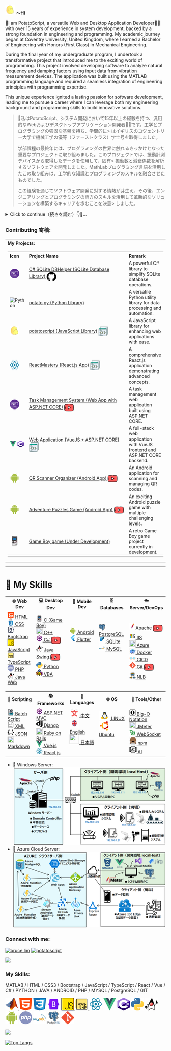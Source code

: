 <img src="https://github.com/potatoscript/MyDocuments/blob/main/potato.png" width="30px"> **～Hi**

🥔I am PotatoScript, a versatile Web and Desktop Application Developer🧑‍💻 with over 15 years of experience in system development, backed by a strong foundation in engineering and programming. My academic journey began at Coventry University, United Kingdom, where I earned a Bachelor of Engineering with Honors (First Class) in Mechanical Engineering.

During the final year of my undergraduate program, I undertook a transformative project that introduced me to the exciting world of programming. This project involved developing software to analyze natural frequency and damping factors using input data from vibration measurement devices. The application was built using the MATLAB programming language and required a seamless integration of engineering principles with programming expertise.

This unique experience ignited a lasting passion for software development, leading me to pursue a career where I can leverage both my engineering background and programming skills to build innovative solutions.

> 🥔私はPotatoScript、システム開発において15年以上の経験を持つ、汎用的なWebおよびデスクトップアプリケーション開発者🧑‍💻です。工学とプログラミングの強固な基盤を持ち、学問的に> はイギリスのコヴェントリー大学で機械工学の優等（ファーストクラス）学士号を取得しました。
> 
> 学部課程の最終年には、プログラミングの世界に触れるきっかけとなった重要なプロジェクトに取り組みました。このプロジェクトでは、振動計測デバイスから取得したデータを使用して、固有> 振動数と減衰係数を解析するソフトウェアを開発しました。MathLabプログラミング言語を活用したこの取り組みは、工学的な知識とプログラミングのスキルを融合させたものでした。
> 
> この経験を通じてソフトウェア開発に対する情熱が芽生え、その後、エンジニアリングとプログラミングの両方のスキルを活用して革新的なソリューションを構築するキャリアを歩むことを決意> しました。

<!--
<img src="https://github.com/potatoscript/MyDocuments/blob/main/Potato_Road_Map.png?raw=true" />
-->

<details>
  <summary>Click to continue（続きを読む）👇📖...</summary>
<br>
  
🎓After graduating, I began my career in Singapore as an Oilseal Product Designer and Production Engineer.
My primary responsibilities included designing product drawings and preparing the necessary tooling and production information, such as specifications, to ensure seamless manufacturing of the products I designed.
I was responsible for verifying that every process on the production line adhered to the specifications of my designs. To streamline this, I developed a Production Information Management System to control the flow of product-related information efficiently.

During my three-year assignment at the Thailand branch, I focused on productivity improvement and cost reduction initiatives.
I also spearheaded automation efforts by designing processes and collaborating with vendors to create the necessary tooling and machinery. These contributions enhanced operational efficiency and optimized resource utilization.

> 🎓卒業後、シンガポールでオイルシール製品のデザイナーおよび生産エンジニアとしてキャリアをスタートしました。
> 主な業務内容は、製品図面の設計や、工具や生産仕様書などの必要な情報を準備し、設計した製品が問題なく生産ラインで製造できるようにすることでした。
> また、製品の仕様に従い、生産ラインの各プロセスが適切に実施されていることを確認する責任がありました。この業務を効率化するために、製品情報の流れを管理するための製品情報管理シス> テムを開発しました。
> 
> その後、タイの支社での3年間の配属中、主な業務は生産性の向上およびコスト削減活動に取り組むことでした。
> また、生産プロセスを自動化するアイデアを開発し、プロセスを設計するとともに、必要な工具や機械を製作するベンダーとの連携も行いました。これにより、業務効率が向上し、資源の最適化> が実現しました。<br>

<img src="https://github.com/potatoscript/MyDocuments/blob/main/Design_Engineer_Jobs.png?raw=true" />


💻My programming skills encompass a wide range of languages and technologies, including **JAVA**, **C#**, **Python**, **JavaScript**, **HTML**, **CSS**, **PHP**, **SQL**, and **GIT**. Among my notable achievements are the creation of a **JavaScript library**, [Potato.js](https://potatoscript.github.io/homepage/), and the development of an **Android app**, [QR Scanner Organizer](https://youtu.be/2Gj8fluQQpQ?si=Q4U6LB6IctjtIGM0).  

A few years ago, I contributed significantly to a project utilizing **Vue.js** for the frontend and **ASP.NET Core API** for the backend. This dynamic experience exemplifies my dedication to staying at the cutting edge of web development. In addition, I have hands-on experience managing 🌐💾**Windows Server** and ☁️**Azure Cloud Server** environments.  

My career as a **Product Design Engineer** provided me with a solid foundation in engineering principles and problem-solving. However, during my tenure, I frequently encountered inefficiencies in production workflows that sparked my interest in automation and software development. My initiative to create a **Production Information Management System** and other automated solutions made me realize the immense potential of programming to optimize processes and solve real-world problems. This passion eventually inspired me to shift my career path to focus on **system development engineering**.  

Recently, I successfully completed a project for a **semiconductor company**, where I handled approximately **1,000,000 wafer data records in CSV format** daily, transforming and managing this data efficiently in a structured database using Python. This achievement further solidified my ability to manage large-scale data and deliver impactful solutions.  

Currently, I am working on an exciting new project to develop a **CAD system** using **Open CASCADE in C++** for backend geometry handling, and its **UI in C# WPF**. This project represents a significant milestone in my career, combining advanced geometry computation with user interface development. I am thrilled about the progress and the opportunity to create a professional CAD application from the ground up.  

Continuous learning remains a cornerstone of my professional growth, and I am always eager to expand my expertise to take on new challenges and innovate in the field of system and application development.


> 💻私のプログラミングスキルには、**JAVA**、**C＃**、**Python**、**JavaScript**、**HTML**、**CSS**、**PHP**、**SQL**、および**GIT**など、多岐にわたる言語や技術が含まれてい> ます。顕著な業績として、**JavaScriptライブラリ** [Potato.js](https://potatoscript.github.io/homepage/) の作成や、**Androidアプリ** [QR Scanner Organizer](https://youtu.be/2Gj8fluQQpQ?si=Q4U6LB6IctjtIGM0) の開発があります。  
> 
> 数年前、**Vue.js**をフロントエンドに、**ASP.NET Core API**をバックエンドに活用したプロジェクトに深く関与しました。この経験は、ウェブ開発の最前線で学び続ける姿勢を示しています。また、**Windows Server**や**Azure Cloud Server**環境の管理経験も有しています。  
> 
> 私のキャリアは、**製品設計エンジニア**としてスタートしました。この経験を通じて、工学の基本原理と課題解決能力を習得しました。しかし、業務中にしばしば目にした生産ワークフローの> 非効率性が、私のオートメーションとソフトウェア開発への興味を引き出しました。特に、**製品情報管理システム**やその他の自動化ソリューションを開発したことで、プログラミングがプロ> セスを最適化し、現実世界の問題を解決する可能性を強く実感しました。この情熱が、最終的に私のキャリアを**システム開発エンジニアリング**へと転向させるきっかけとなりました。  
> 
> 最近では、**半導体企業**向けのプロジェクトを成功裏に完了しました。このプロジェクトでは、毎日約**100万枚のウェハーデータレコード（CSV形式）**を効率的にデータベースに変換およ> び管理しました。この成果は、大規模データの管理とインパクトのあるソリューション提供能力をさらに強化しました。  
> 
> 現在、**C++のOpen CASCADE**を使用して幾何計算を担当し、**C# WPF**でUIを開発する**CADシステム**の新しいプロジェクトに取り組んでいます。このプロジェクトは、私のキャリアにお> ける重要な節目であり、高度な幾何計算とユーザーインターフェイス開発を組み合わせたものです。このプロジェクトの進捗と、プロフェッショナルなCADアプリケーションをゼロから作り上げ> る機会に非常に興奮しています。  
> 
> 継続的な学びは私の成長の基盤であり、新たな挑戦に取り組み、システムおよびアプリケーション開発の分野で革新を起こすために、常に意欲を持っています。

<img src="https://github.com/potatoscript/MyDocuments/blob/main/python.dev.env.png?raw=true" />


⚙️To maintain code version control and facilitate collaborative work with my team members, **Git** was employed. We utilized **GitLab** for code sharing and collaboration, and **Microsoft SharePoint** tools were also instrumental in sharing project documentation internally within the team.  

Additionally, I made effective use of GitHub's Projects feature to manage our team project within the team members. This feature helped us track tasks, organize workflows, and improve team productivity.

I am also highly skilled in **web application development**, with strong expertise in both **UI design** and **backend database design**. My ability to create seamless and user-friendly interfaces, coupled with robust backend architecture, ensures that web applications are both intuitive and efficient.  

In terms of package management, I am proficient in using **pip** and **npm**. I have successfully developed and published the **Python library** [**potato.py**](https://pypi.org/project/potatopy) to **PyPI** and the **JavaScript library** <!--[**potato.js**](https://www.npmjs.com/package/potato.js)--> to **npm**, and I also created the NuGet package for my C# project [**Potato.SQLite**](https://www.nuget.org/packages/Potato.SQLite).

> ⚙️コードのバージョン管理を維持し、チームメンバーとの共同作業を容易にするために、**Git**を利用しました。コードの共有と協力のために、**GitLab**を使用し、**Microsoft SharePoint**ツールもチーム内でのプロジェクト文書の共有に重要な役割を果たしました。
> 
>さらに、GitHubのProjects機能を活用し、チームメンバーと共にプロジェクトを管理しました。
> この機能により、タスクの追跡、ワークフローの整理、チームの生産性向上が可能になりました。
> 
> また、私は**ウェブアプリケーション開発**において、**UIデザイン**と**バックエンドデータベース設計**の両方に優れたスキルを持っています。直感的で効率的なインターフェイスの作成> に加え、堅牢なバックエンドアーキテクチャを構築する能力があり、ウェブアプリケーションを使いやすく、かつ効率的にしています。  
> 
> パッケージ管理に関しては、**pip**と**npm**の使用に熟練しており、**Pythonライブラリ** [**potato.py**](https://pypi.org/project/potatopy) を**PyPI**に、**JavaScriptライブラリ** <!--[**potato.js**](https://www.npmjs.com/package/potato.js)--> を**npm**に成功裏に開発して公開しました。  
> また、C#プロジェクト [**Potato.SQLite**](https://www.nuget.org/packages/Potato.SQLite) のためにNuGetパッケージも作成しました。

<img src="https://github.com/potatoscript/MyDocuments/blob/main/system_dev_process.png?raw=true" />


- 🌱 I’m currently learning **CICD** to automate the above processes in the future.  
- 🌱 I am passionate about automating workflows and deploying continuous integration and delivery pipelines to streamline development.  
- 🌱 I am also learning **OPEN CASCADE**, a C++ library for creating CAD systems. It has been a challenging but fun journey, starting from scratch and working my way up from zero to hero.  

📚I am the type of person who loves to challenge myself and learn new things. I constantly strive to improve my skills and push the boundaries of what I can achieve.

My next step in my career is to enhance my software management skills, particularly in areas such as upstream processes, requirements definition, and project scheduling, to ensure smooth project execution and successful delivery.


> - 🌱 現在は、上記のプロセスを自動化するために **CI/CD** を学んでいます。  
> - 🌱 ワークフローを自動化し、開発を効率化するために継続的インテグレーションとデリバリーパイプラインを導入することに情熱を持っています。  
> - 🌱 また、CADシステムを作成するためのC++ライブラリである **OPEN CASCADE** を学んでいます。非常に難しいですが楽しい旅で、ゼロからヒーローまで進んでいる最中です。  
> 
> 📚私は新しいことに挑戦し、学ぶことが大好きな人間です。常に自分のスキルを向上させ、達成できる限界を押し広げることを目指しています。
> 
> 今後のキャリアの次のステップは、ソフトウェア管理スキルを強化し、特に上流工程を中心に取り組んでいきたいと考えています。


<img src="https://github.com/potatoscript/MyDocuments/blob/main/CICD.png?raw=true" />


Thank you for visiting, and if you have any questions or collaboration opportunities, do not hesitate to get in touch.  
Best regards,  
**potatoscript**  

---


</details>

<!--
 - 📗 I had created a JavaScript Library, Python Library and c# SQLite Database Library

- 📗 I had created an Android App : [QR Scanner Organizer](https://youtu.be/2Gj8fluQQpQ?si=Q4U6LB6IctjtIGM0)

- 🔭 I have been working on a project that uses Vue.js as the frontend and Asp.net Core API as the backend.: [Web Application](https://potatoscript.github.io/system-vuejs)

- 🌱 I’m currently learning **CICD**
        - SaaS Platform
        - end-to-end DevOps toolchain for developing and deploying software

  <img src="https://encrypted-tbn0.gstatic.com/images?q=tbn:ANd9GcRHismpoeOqCS_Z26tTK70sQgdCK6fjZL3emA&usqp=CAU" />
-->

<h3 align="left">Contributing 寄稿:</h3>

<table style="border:0px;">
  <tr>
    <th style="text-align:left;">My Projects:</th>
  </tr>
  <tr>
    <td style="vertical-align:top;" width="700">
      <table style="width:100%; border-collapse:collapse;">
        <tr>
          <th style="text-align:left; width:40px;">Icon</th>
          <th style="text-align:left; width:350px;">Project Name</th>
          <th style="text-align:left;">Remark</th>
        </tr>
        <tr>
          <td><img src="https://github.com/potatoscript/MyDocuments/blob/main/asp.net.core.png" alt="ASP.NET CORE" width="30" height="30"/></td>
          <td><a href="https://www.nuget.org/packages/Potato.SQLite" target="_blank">C# SQLite DBHelper (SQLite Database Library)</a> <a href="https://github.com/potatoscript/PotatoSQLite" target="_blank"><img align="center" src="https://github.com/potatoscript/MyDocuments/blob/main/github.png" alt="GitHub" height="30" width="30" /></a></td>
          <td>A powerful C# library to simplify SQLite database operations.</td>
        </tr>
        <tr>
          <td><img src="https://cdn.iconscout.com/icon/free/png-256/python-3521655-2945099.png" alt="Python" width="20" height="20"/></td>
          <td><a href="https://github.com/potatoscript/potatopy" target="_blank">potato.py (Python Library)</a></td>
          <td>A versatile Python utility library for data processing and automation.</td>
        </tr>
        <tr>
          <td><img src="https://github.com/potatoscript/MyDocuments/blob/main/potato.png" alt="potatoscript" width="30" height="30"/></td>
          <td><a href="https://github.com/potatoscript/potatojs" target="_blank">potatoscript (JavaScript Library)</a> <a href="https://potatoscript.github.io/potatojs/" target="_blank"><img align="center" src="https://github.com/potatoscript/MyDocuments/blob/main/webapp.png" alt="Demo" height="30" width="30" /></a></td>
          <td>A JavaScript library for enhancing web applications with ease.</td>
        </tr>
        <tr>
          <td><img src="https://github.com/potatoscript/MyDocuments/blob/main/react.png" alt="React" width="30" height="30"/></td>
          <td><a href="https://github.com/potatoscript/ReactMastery" target="_blank">ReactMastery (React.js App)</a> <a href="https://potatoscript.github.io/ReactMastery/" target="_blank"><img align="center" src="https://github.com/potatoscript/MyDocuments/blob/main/webapp.png" alt="Demo" height="30" width="30" /></a></td>
          <td>A comprehensive React.js application demonstrating advanced concepts.</td>
        </tr>
        <tr>
          <td><img src="https://github.com/potatoscript/MyDocuments/blob/main/asp.net.core.png" alt="ASP.NET CORE" width="30" height="30"/></td>
          <td><a href="https://github.com/potatoscript/TaskManagementSystem" target="_blank">Task Management System (Web App with ASP.NET CORE)</a> <a href="https://youtu.be/l6kjuRGdE9g?si=ZvcerMOhOQRrBZMA" target="_blank"><img align="center" src="https://github.com/potatoscript/MyDocuments/blob/main/youtube.png" alt="YouTube" height="30" width="30" /></a></td>
          <td>A task management web application built using ASP.NET CORE.</td>
        </tr>
        <tr>
          <td><img src="https://github.com/potatoscript/MyDocuments/blob/main/vue.png" alt="VueJS" width="20" height="20"/>
              <img src="https://github.com/potatoscript/MyDocuments/blob/main/c-sharp.png" alt="C#" width="20" height="20"/></td>
          <td><a href="https://github.com/potatoscript/system-vuejs" target="_blank">Web Application (VueJS + ASP.NET CORE)</a> <a href="https://potatoscript.github.io/system-vuejs" target="_blank"><img align="center" src="https://github.com/potatoscript/MyDocuments/blob/main/webapp.png" alt="Demo" height="30" width="30" /></a></td>
          <td>A full-stack web application with VueJS frontend and ASP.NET CORE backend.</td>
        </tr>
        <tr>
          <td><img src="https://github.com/potatoscript/MyDocuments/blob/main/android.png" alt="Android" width="30" height="30"/></td>
          <td><a href="https://github.com/potatoscript/XQR-Scanner" target="_blank">QR Scanner Organizer (Android App)</a> <a href="https://youtu.be/2Gj8fluQQpQ?si=Gfgu63vaptn9pSas" target="_blank"><img align="center" src="https://github.com/potatoscript/MyDocuments/blob/main/youtube.png" alt="YouTube" height="30" width="30" /></a></td>
          <td>An Android application for scanning and managing QR codes.</td>
        </tr>
        <tr>
          <td><img src="https://github.com/potatoscript/MyDocuments/blob/main/android.png" alt="Android" width="30" height="30"/></td>
          <td><a href="https://github.com/potatoscript/Ali-Adventure-Android-Game" target="_blank">Adventure Puzzles Game (Android App)</a> <a href="https://youtu.be/StOMRz5UMhk?si=UyT4rdag-P9pY5EB" target="_blank"><img align="center" src="https://github.com/potatoscript/MyDocuments/blob/main/youtube.png" alt="YouTube" height="30" width="30" /></a></td>
          <td>An exciting Android puzzle game with multiple challenging levels.</td>
        </tr>
        <tr>
          <td><img src="https://github.com/potatoscript/MyDocuments/blob/main/gameboy.png" alt="Game Boy" width="30" height="30"/></td>
          <td><a href="https://github.com/potatoscript/gameboy/wiki" target="_blank">Game Boy game (Under Development)</a></td>
          <td>A retro Game Boy game project currently in development.</td>
        </tr>
      </table>
    </td>
  </tr>
</table>


---

# 🎯 **My Skills**

<table>
  <tr>
    <th>🌐 Web Dev</th>
    <th>💻 Desktop Dev</th>
    <th>📱 Mobile Dev</th>
    <th>🗄️ Databases</th>
    <th>☁️ Server/DevOps</th>
  </tr>
  <tr>
    <td>
      <a href="https://github.com/potatoscript/html/wiki" target="_blank">
        <img src="https://github.com/potatoscript/MyDocuments/blob/main/html5.png" width="20" height="20"> HTML
      </a><br>
      <a href="https://github.com/potatoscript/css3/wiki" target="_blank">
        <img src="https://raw.githubusercontent.com/devicons/devicon/master/icons/css3/css3-original-wordmark.svg" width="20" height="20"> CSS
      </a><br>
      <a href="https://github.com/potatoscript/bootstrap/wiki" target="_blank">
        <img src="https://github.com/potatoscript/MyDocuments/blob/main/Bootstrap.png" width="20" height="20"> Bootstrap
      </a><br>
      <a href="https://github.com/potatoscript/JavaScript/wiki" target="_blank">
        <img src="https://github.com/potatoscript/MyDocuments/blob/main/javascript.png" width="20" height="20"> JavaScript
      </a><br>
      <a href="https://github.com/potatoscript/TypeScript/wiki" target="_blank">
        <img src="https://github.com/potatoscript/MyDocuments/blob/main/typescript.png" width="20" height="20"> TypeScript
      </a><br>
      <a href="https://github.com/potatoscript/php/wiki" target="_blank">
        <img src="https://github.com/potatoscript/MyDocuments/blob/main/php.png" width="20" height="20"> PHP
      </a><br>
      <a href="https://github.com/potatoscript/JavaWeb" target="_blank">
        <img src="https://github.com/potatoscript/MyDocuments/blob/main/java.png" width="20" height="20"> Java Web
      </a><br>
      <br>
    </td>
    <td>
      <a href="https://github.com/potatoscript/c" target="_blank">
        <img src="https://github.com/potatoscript/MyDocuments/blob/main/gameboy.png" alt="Game Boy" width="20" height="20"/> C (Game Boy)
      </a><br>
      <a href="https://github.com/potatoscript/cpp" target="_blank">
        <img src="https://e7.pngegg.com/pngimages/251/949/png-clipart-computer-icons-c-others-text-logo.png" width="20" height="20"> C++
      </a><br>
      <a href="https://github.com/potatoscript/csharp/wiki" target="_blank">
        <img src="https://raw.githubusercontent.com/devicons/devicon/master/icons/csharp/csharp-original.svg" width="20" height="20"> C#
      </a>
      <a href="https://youtu.be/a60aGfwdWj8" target="_blank"> <img align="center" src="https://github.com/potatoscript/MyDocuments/blob/main/youtube.png" alt="potatoscript" height="30" width="30" /></a><br>
      <a href="https://github.com/potatoscript/JavaSwing/wiki" target="_blank">
        <img src="https://github.com/potatoscript/MyDocuments/blob/main/java.png" width="20" height="20"> Java Swing
      </a> 
      <a href="https://youtu.be/u2oacxGapfE?si=2F61kkiwhQibqbFN" target="_blank"><img align="center" src="https://github.com/potatoscript/MyDocuments/blob/main/youtube.png" alt="potatoscript" height="30" width="30" /><br>
      <a href="https://github.com/potatoscript/python" target="_blank">
        <img src="https://github.com/potatoscript/MyDocuments/blob/main/python.png" width="20" height="20"> Python
      </a><br>
      <a href="https://github.com/potatoscript/vba/wiki" target="_blank">
        <img src="https://github.com/potatoscript/MyDocuments/blob/main/vba.png" width="20" height="20"> VBA
      </a><br>
      <br>
      <br>
    </td>
    <td>
      <a href="https://github.com/potatoscript/android/wiki" target="_blank">
        <img src="https://github.com/potatoscript/MyDocuments/blob/main/android.png" width="20" height="20"> Android
      </a><br>
      <a href="https://github.com/potatoscript/flutter" target="_blank">
        <img src="https://github.com/potatoscript/MyDocuments/blob/main/flutter.png" width="20" height="20"> Flutter
      </a><br>
      <br>
      <br>
      <br>
      <br>
      <br>
      <br>
    </td>
    <td>
      <a href="https://github.com/potatoscript/sql/wiki" target="_blank">
        <img src="https://github.com/potatoscript/MyDocuments/blob/main/postgresql.png" width="20" height="20"> PostgreSQL
      </a><br>
      <a href="https://github.com/potatoscript/sqlite/wiki" target="_blank">
        <img src="https://github.com/potatoscript/MyDocuments/blob/main/sqlite.png" width="20" height="20"> SQLite
      </a><br>
      <a href="https://github.com/potatoscript/mysql/wiki" target="_blank">
        <img src="https://raw.githubusercontent.com/devicons/devicon/master/icons/mysql/mysql-original-wordmark.svg" width="20" height="20"> MySQL
      </a><br>
      <br>
      <br>
      <br>
      <br>
      <br>
    </td>
    <td>
      <a href="https://github.com/potatoscript/Apache" target="_blank">
        <img src="https://github.com/potatoscript/MyDocuments/blob/main/apache.png" width="20" height="20">Apache</a>
      <a href="https://youtu.be/Eyj2oz_Uqms" target="_blank"><img align="center" src="https://github.com/potatoscript/MyDocuments/blob/main/youtube.png" alt="potatoscript" height="30" width="30" /></a><br>
      <a href="https://github.com/potatoscript/server/wiki" target="_blank">
        <img src="https://github.com/potatoscript/MyDocuments/blob/main/IIS.png" width="20" height="20"> IIS
      </a><br>
      <a href="https://github.com/potatoscript/Azure/wiki" target="_blank">
        <img src="https://upload.wikimedia.org/wikipedia/commons/thumb/f/fa/Microsoft_Azure.svg/1200px-Microsoft_Azure.svg.png" width="20" height="20"> Azure
      </a><br>
      <a href="https://github.com/potatoscript/docker/wiki" target="_blank">
        <img src="https://github.com/potatoscript/MyDocuments/blob/main/docker.png" width="20" height="20"> Docker
      </a><br>
      <a href="https://github.com/potatoscript/CICD" target="_blank">
        <img src="https://github.com/potatoscript/MyDocuments/blob/main/CICD_icon2.png" width="20" height="20"> CICD
      </a><br>
      <a href="https://github.com/potatoscript/git/wiki" target="_blank">
        <img src="https://github.com/potatoscript/MyDocuments/blob/main/git.png" width="20" height="20"> Git
      </a>
      <a href="https://youtu.be/LK8B8m4IBSg" target="_blank"><img align="center" src="https://github.com/potatoscript/MyDocuments/blob/main/youtube.png" alt="potatoscript" height="30" width="30" /></a><br>
      <a href="https://github.com/potatoscript/Network-Load-Balancer" target="_blank">
        <img src="https://github.com/potatoscript/MyDocuments/blob/main/NLB.png" width="20" height="20"> NLB
      </a><br>
    </td>
  </tr>
  <tr>
    <th>🐍 Scripting</th>
    <th>📚 Frameworks</th>
    <th>📝 Languages</th>
    <th>🌐 OS</th>
    <th>🧰 Tools/Other</th>
  </tr>
  <tr>
    <td>
      <a href="https://github.com/potatoscript/batchscript/wiki" target="_blank">
        <img src="https://github.com/potatoscript/MyDocuments/blob/main/bat.png" width="20" height="20"> Batch Script
      </a><br>
      <a href="https://github.com/potatoscript/xml" target="_blank">
        <img src="https://github.com/potatoscript/MyDocuments/blob/main/xml.png" width="20" height="20"> XML
      </a><br>
      <a href="https://github.com/potatoscript/json" target="_blank">
        <img src="https://github.com/potatoscript/MyDocuments/blob/main/json.png" width="20" height="20"> JSON
      </a><br>
      <a href="https://github.com/potatoscript/markdown" target="_blank">
        <img src="https://cdn.icon-icons.com/icons2/2699/PNG/512/markdown_here_logo_icon_169967.png" width="20" height="20"> Markdown
      </a><br>
      <br>
    </td>
    <td>
      <a href="https://github.com/potatoscript/asp.net.mvc/wiki" target="_blank">
        <img src="https://raw.githubusercontent.com/devicons/devicon/master/icons/csharp/csharp-original.svg" width="20" height="20"> ASP.NET MVC
      </a><br>
      <a href="https://github.com/potatoscript/DjangoMastery" target="_blank">
        <img src="https://github.com/potatoscript/MyDocuments/blob/main/django.png" width="20" height="20"> Django
      </a><br>
      <a href="https://github.com/potatoscript/ruby/wiki" target="_blank">
        <img src="https://cdn-icons-png.flaticon.com/512/919/919842.png" width="20" height="20"> Ruby on Rails
      </a><br>
      <a href="https://github.com/potatoscript/vue/wiki" target="_blank">
        <img src="https://github.com/potatoscript/MyDocuments/blob/main/vue.png" width="20" height="20"> Vue.js
      </a><br>
      <a href="https://github.com/potatoscript/react/wiki" target="_blank">
        <img src="https://github.com/potatoscript/MyDocuments/blob/main/react.png" width="20" height="20"> React.js
      </a><br>
    </td>
    <td>
      <a href="" target="_blank">
        <img src="https://github.com/potatoscript/MyDocuments/blob/main/chinese.png" width="30" height="30"> 中文
      </a><br>
      <a href="https://github.com/potatoscript/MyDocuments/blob/main/potatoTOEIC.png" target="_blank">
        <img src="https://github.com/potatoscript/MyDocuments/blob/main/English.png" width="30" height="30"> English
      </a><br>
      <a href="https://github.com/potatoscript/Japanese" target="_blank">
        <img src="https://upload.wikimedia.org/wikipedia/commons/thumb/0/0f/Japanese_icon_%28for_user_box%29_2.svg/1200px-Japanese_icon_%28for_user_box%29_2.svg.png" width="30" height="30"> 日本語
      </a><br>
      <br>
      <br>
    </td>
    <td>
      <a href="https://github.com/potatoscript/linux/wiki" target="_blank">
        <img src="https://github.com/potatoscript/MyDocuments/blob/main/linux.png" width="35" height="30"> LINUX
      </a><br>
      <a href="https://github.com/potatoscript/ubuntu/wiki" target="_blank">
        <img src="https://github.com/potatoscript/MyDocuments/blob/main/Ubuntu.png" width="35" height="30"> Ubuntu
      </a><br>
      <br>
      <br>
      <br>
    </td>
    <td>
      <a href="https://github.com/potatoscript/big-o-notation/wiki" target="_blank">
        <img src="https://github.com/potatoscript/MyDocuments/blob/main/big-o.png" width="20" height="20"> Big-O Notation</a><br>
      <a href="https://github.com/potatoscript/JMeter/wiki" target="_blank">
        <img src="https://www.wizcase.com/wp-content/uploads/2022/07/jmeter-logo.png" width="20" height="20"> JMeter
      </a><br>
      <a href="https://github.com/potatoscript/websocket/wiki" target="_blank">
        <img src="https://github.com/potatoscript/MyDocuments/blob/main/WebSocket.png" width="20" height="20"> WebSocket
      </a><br>
      <a href="https://github.com/potatoscript/npm" target="_blank">
        <img src="https://github.com/potatoscript/MyDocuments/blob/main/npm.png" alt="npm" width="23" height="25"/> npm
      </a><br>
      <a href="https://github.com/potatoscript/ai" target="_blank">
        <img src="https://github.com/potatoscript/MyDocuments/blob/main/AI.png" alt="npm" width="23" height="25"/> AI
      </a>
    </td>
  </tr>
</table>


- 🌱 Windows Server:
  <img src="https://github.com/potatoscript/MyDocuments/blob/main/windows_server.png?raw=true" />
- 🌱 Azure Cloud Server:
  <img src="https://github.com/potatoscript/MyDocuments/blob/main/azure_server.png?raw=true" />

<h3 align="left">Connect with me:</h3>
<p align="left">
<a href="https://www.facebook.com/potatofacebook" target="_blank"><img align="center" src="https://cdn.jsdelivr.net/npm/simple-icons@3.0.1/icons/facebook.svg" alt="bruce lim" height="30" width="40" /></a>
<a href="https://www.youtube.com/@PotatoTutorial" target="_blank"><img align="center" src="https://cdn.jsdelivr.net/npm/simple-icons@3.0.1/icons/youtube.svg" alt="potatoscript" height="30" width="40" /></a>
</p>

![](https://visitor-badge.laobi.icu/badge?page_id=potatoscript.potatoscript)

<h3 align="left">My Skills:</h3>
<p> MATLAB / HTML / CSS3 / Bootstrap / JavaScript / TypeScript / React / Vue / C# /  PYTHON / JAVA  / ANDROID / PHP / MYSQL  / PostgreSQL / GIT </p>
<p align="left"> 
  <a href="https://www.mathworks.com/" target="_blank"> <img src="https://github.com/potatoscript/MyDocuments/blob/main/matlab.png" alt="matlab" width="40" height="40"/>  </a>
  <a href="https://www.w3.org/html/" target="_blank"> <img src="https://github.com/potatoscript/MyDocuments/blob/main/html5.png" alt="html5" width="40" height="40"/></a><a>  </a>
  <a href="https://www.w3schools.com/css/" target="_blank"> <img src="https://github.com/potatoscript/MyDocuments/blob/main/css3.png" alt="css3" width="40" height="40"/></a><a>  </a>
  <a href="https://getbootstrap.com/" target="_blank"> <img src="https://github.com/potatoscript/MyDocuments/blob/main/bootstrap.png" alt="Bootstrap" width="40" height="40"/></a><a>  </a>
  <a href="https://developer.mozilla.org/en-US/docs/Web/JavaScript" target="_blank"> <img src="https://github.com/potatoscript/MyDocuments/blob/main/javascript.png" alt="javascript" width="40" height="40"/> </a><a>  </a>
  <a href="https://www.typescriptlang.org/" target="_blank"> <img src="https://github.com/potatoscript/MyDocuments/blob/main/typescript.png" alt="Typescript" width="40" height="40"/> </a><a>  </a>
  <a href="https://react.dev/" target="_blank"> <img src="https://github.com/potatoscript/MyDocuments/blob/main/react.png" alt="react.js" width="40" height="40"/></a><a>  </a>
  <a href="https://vuejs.org/" target="_blank"> <img src="https://github.com/potatoscript/MyDocuments/blob/main/vue.png" alt="vue.js" width="40" height="40"/></a><a>  </a>
  <a href="https://www.w3schools.com/cs/" target="_blank"> <img src="https://github.com/potatoscript/MyDocuments/blob/main/c-sharp.png" alt="csharp" width="40" height="40"/></a><a>  </a>
  <a href="https://pypi.org/" target="_blank"> <img src="https://github.com/potatoscript/MyDocuments/blob/main/python.png" alt="python" width="40" height="40"/></a><a>  </a>
  <a href="https://www.java.com" target="_blank"> <img src="https://github.com/potatoscript/MyDocuments/blob/main/java.png" alt="java" width="40" height="40"/></a><a>  </a>
  <a href="https://developer.android.com" target="_blank"> <img src="https://github.com/potatoscript/MyDocuments/blob/main/android.png" alt="android" width="40" height="40"/></a><a>  </a> 
  <a href="https://www.php.net" target="_blank"> <img src="https://github.com/potatoscript/MyDocuments/blob/main/php.png" alt="php" width="40" height="40"/></a><a>  </a> 
  <a href="https://www.mysql.com/" target="_blank"> <img src="https://raw.githubusercontent.com/devicons/devicon/master/icons/mysql/mysql-original-wordmark.svg" alt="mysql" width="40" height="40"/></a><a>  </a> 
  <a href="https://www.postgresql.org" target="_blank"> <img src="https://raw.githubusercontent.com/devicons/devicon/master/icons/postgresql/postgresql-original-wordmark.svg" alt="postgresql" width="40" height="40"/></a><a>  </a>
  <a href="https://git-scm.com/" target="_blank"> <img src="https://github.com/potatoscript/MyDocuments/blob/main/git.png" alt="git" width="40" height="40"/></a><a>  </a>
</p>

[![](https://github-readme-stats.vercel.app/api?username=potatoscript)](https://github.com/potatoscript)

[![Top Langs](https://github-readme-stats.vercel.app/api/top-langs/?username=potatoscript&langs_count=10)](https://github.com/potatoscript/github-readme-stats)
